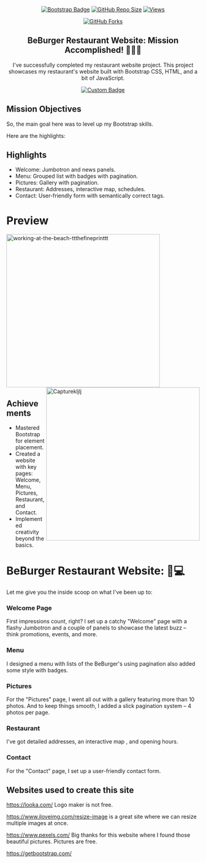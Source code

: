 <div align="center">

[![Bootstrap Badge](https://img.shields.io/badge/placement%20of%20element%20with-BOOTSTRAP-%2311111?style=flat&logo=bootstrap&logoColor=%237952B3&labelColor=%23fff&color=%237952B3&link=https%3A%2F%2Fgetbootstrap.com%2F)](https://getbootstrap.com/)
[![GitHub Repo Size](https://img.shields.io/github/repo-size/slatohamid/restaurant-css-framework)](https://github.com/slatohamid/restaurant-css-framework)
[![Views](https://img.shields.io/badge/Views-19-blue)]([[https://your-page-url](https://slatohamid.github.io/restaurant-css-framework/)](https://slatohamid.github.io/restaurant-css-framework/))

[![GitHub Forks](https://img.shields.io/github/forks/slatohamid/restaurant-css-framework)](https://github.com/slatohamid/restaurant-css-framework/network/members)




## BeBurger Restaurant Website: Mission Accomplished! 🚀🍔🎉

I've successfully completed my restaurant website project.
This project showcases my restaurant's website built with Bootstrap CSS, HTML, and a bit of JavaScript.

[![Custom Badge](https://img.shields.io/badge/www.BeBurger.be-Click%20Here-%23d37810?style=flat&link=https%3A%2F%2Fslatohamid.github.io%2Frestaurant-css-framework%2F)](https://slatohamid.github.io/restaurant-css-framework/)


</div>


## Mission Objectives
So, the main goal here was to level up my Bootstrap skills.

Here are the highlights:

## Highlights
- Welcome: Jumbotron and news panels.
- Menu: Grouped list with badges with pagination.
- Pictures: Gallery with pagination.
- Restaurant: Addresses, interactive map, schedules.
- Contact: User-friendly form with semantically correct tags.

# Preview

<img src="https://github.com/slatohamid/restaurant-css-framework/assets/117818692/cf635a3d-765a-438f-9d76-96c40cac2bd7" alt="working-at-the-beach-ttthefineprinttt" align="centre" width="400">

<img src="https://github.com/slatohamid/restaurant-css-framework/assets/117818692/375509ef-4c8e-422e-b344-ae7e7e85fc8a" alt="Capturekljlj" align="right" height="400" width="400">

## Achievements
- Mastered Bootstrap for element placement.
- Created a  website with key pages: Welcome, Menu, Pictures, Restaurant, and Contact.
- Implemented creativity beyond the basics.


# BeBurger Restaurant Website: 🍔💻

Let me give you the inside scoop on what I've been up to:

### Welcome Page
First impressions count, right? I set up a catchy "Welcome" page with a flashy Jumbotron and a couple of panels to showcase the latest buzz – think promotions, events, and more.

### Menu
I designed a menu with lists of the BeBurger's using pagination also added some style with badges. 

### Pictures
For the "Pictures" page, I went all out with a gallery featuring more than 10 photos. And to keep things smooth, I added a slick pagination system – 4 photos per page.

### Restaurant
I've got detailed addresses, an interactive map , and opening hours.

### Contact
For the "Contact" page, I set up a user-friendly contact form.


## Websites used to create this site

https://looka.com/ Logo maker is not free.

https://www.iloveimg.com/resize-image is a great site where we can resize multiple images at once.

https://www.pexels.com/ Big thanks for this website where I found those beautiful pictures. Pictures are free.

https://getbootstrap.com/
